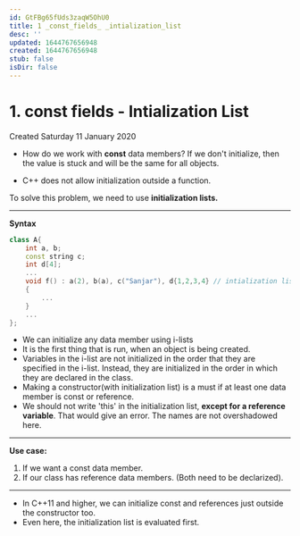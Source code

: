 ```yaml
---
id: GtFBg65fUds3zaqW5OhU0
title: 1 _const_fields_ _intialization_list
desc: ''
updated: 1644767656948
created: 1644767656948
stub: false
isDir: false
---
```

# 1. const fields - Intialization List
Created Saturday 11 January 2020


* How do we work with **const** data members?
If we don't initialize, then the value is stuck and will be the same for all objects.

* C++ does not allow initialization outside a function.

To solve this problem, we need to use **initialization lists.**

*****
**Syntax**
```c++
class A{
	int a, b;
	const string c;
	int d[4];
	...
	void f() : a(2), b(a), c("Sanjar"), d{1,2,3,4} // intialization list
	{
		...
	}
	...
};
```
* We can initialize any data member using i-lists
* It is the first thing that is run, when an object is being created.
* Variables in the i-list are not initialized in the order that they are specified in the i-list. Instead, they are initialized in the order in which they are declared in the class.
* Making a constructor(with initialization list) is a must if at least one data member is const or reference.
* We should not write 'this' in the initialization list, **except for a reference variable**. That would give an error. The names are not overshadowed here.

*****
**Use case:**
1. If we want a const data member.
2. If our class has reference data members.
(Both need to be declarized).

*****
* In C++11 and higher, we can initialize const and references just outside the constructor too.
* Even here, the initialization list is evaluated first.
